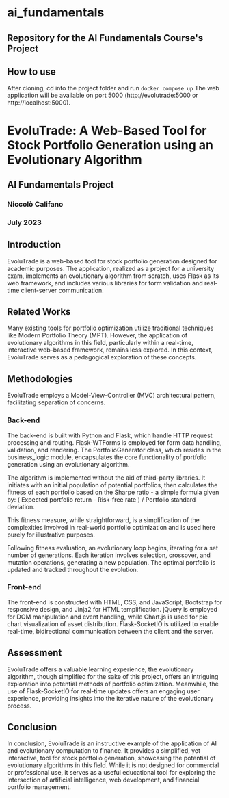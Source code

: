 # ai_fundamentals
## Repository for the AI Fundamentals Course's Project

## How to use
After cloning, cd into the project folder and run
``docker compose up``
The web application will be available on port 5000 (http://evolutrade:5000 or http://localhost:5000).

# EvoluTrade: A Web-Based Tool for Stock Portfolio Generation using an Evolutionary Algorithm
## AI Fundamentals Project
### Niccolò Califano
### July 2023

## Introduction
EvoluTrade is a web-based tool for stock portfolio generation designed for academic purposes. The application, realized as a project for a university exam, implements an evolutionary algorithm from scratch, uses Flask as its web framework, and includes various libraries for form validation and real-time client-server communication.

## Related Works
Many existing tools for portfolio optimization utilize traditional techniques like Modern Portfolio Theory (MPT). However, the application of evolutionary algorithms in this field, particularly within a real-time, interactive web-based framework, remains less explored. In this context, EvoluTrade serves as a pedagogical exploration of these concepts.

## Methodologies
EvoluTrade employs a Model-View-Controller (MVC) architectural pattern, facilitating separation of concerns.

### Back-end
The back-end is built with Python and Flask, which handle HTTP request processing and routing. Flask-WTForms is employed for form data handling, validation, and rendering. The PortfolioGenerator class, which resides in the business_logic module, encapsulates the core functionality of portfolio generation using an evolutionary algorithm.

The algorithm is implemented without the aid of third-party libraries. It initiates with an initial population of potential portfolios, then calculates the fitness of each portfolio based on the Sharpe ratio - a simple formula given by: ( Expected portfolio return - Risk-free rate ) / Portfolio standard deviation.


This fitness measure, while straightforward, is a simplification of the complexities involved in real-world portfolio optimization and is used here purely for illustrative purposes.

Following fitness evaluation, an evolutionary loop begins, iterating for a set number of generations. Each iteration involves selection, crossover, and mutation operations, generating a new population. The optimal portfolio is updated and tracked throughout the evolution.

### Front-end
The front-end is constructed with HTML, CSS, and JavaScript, Bootstrap for responsive design, and Jinja2 for HTML templification. jQuery is employed for DOM manipulation and event handling, while Chart.js is used for pie chart visualization of asset distribution. Flask-SocketIO is utilized to enable real-time, bidirectional communication between the client and the server.

## Assessment
EvoluTrade offers a valuable learning experience, the evolutionary algorithm, though simplified for the sake of this project, offers an intriguing exploration into potential methods of portfolio optimization. Meanwhile, the use of Flask-SocketIO for real-time updates offers an engaging user experience, providing insights into the iterative nature of the evolutionary process.

## Conclusion
In conclusion, EvoluTrade is an instructive example of the application of AI and evolutionary computation to finance. It provides a simplified, yet interactive, tool for stock portfolio generation, showcasing the potential of evolutionary algorithms in this field. While it is not designed for commercial or professional use, it serves as a useful educational tool for exploring the intersection of artificial intelligence, web development, and financial portfolio management.


